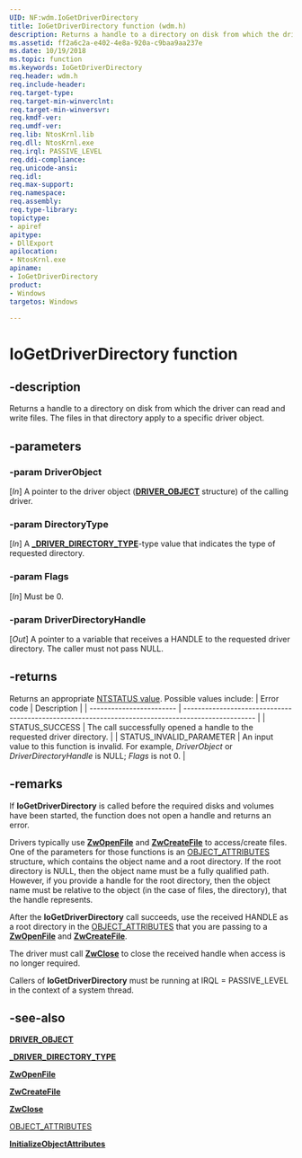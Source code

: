 ```yaml
---
UID: NF:wdm.IoGetDriverDirectory
title: IoGetDriverDirectory function (wdm.h)
description: Returns a handle to a directory on disk from which the driver can read and write files. The files in that directory apply to a specific driver object.
ms.assetid: ff2a6c2a-e402-4e8a-920a-c9baa9aa237e
ms.date: 10/19/2018
ms.topic: function
ms.keywords: IoGetDriverDirectory
req.header: wdm.h
req.include-header:
req.target-type:
req.target-min-winverclnt: 
req.target-min-winversvr:
req.kmdf-ver:
req.umdf-ver:
req.lib: NtosKrnl.lib
req.dll: NtosKrnl.exe
req.irql: PASSIVE_LEVEL
req.ddi-compliance:
req.unicode-ansi:
req.idl:
req.max-support:
req.namespace:
req.assembly:
req.type-library: 
topictype: 
- apiref
apitype: 
- DllExport
apilocation: 
- NtosKrnl.exe
apiname: 
- IoGetDriverDirectory
product:
- Windows
targetos: Windows

---
```


# IoGetDriverDirectory function


## -description

Returns a handle to a directory on disk from which the driver can read and write files. The files in that directory apply to a specific driver object.

## -parameters

### -param DriverObject
[_In_] A pointer to the driver object ([**DRIVER_OBJECT**](ns-wdm-_driver_object.md) structure) of the calling driver.

### -param DirectoryType
[_In_] A [**_DRIVER_DIRECTORY_TYPE**](ne-wdm-_driver_directory_type.md)-type value that indicates the type of requested directory.

### -param Flags
[_In_] Must be 0.

### -param DriverDirectoryHandle
[_Out_] A pointer to a variable that receives a HANDLE to the requested driver directory. The caller must not pass NULL.

## -returns

Returns an appropriate [NTSTATUS value](https://docs.microsoft.com/windows-hardware/drivers/kernel/ntstatus-values). Possible values include:
| Error code               | Description                                                                                        |
| ------------------------ | -------------------------------------------------------------------------------------------------- |
| STATUS_SUCCESS           | The call successfully opened a handle to the requested driver directory.                           |
| STATUS_INVALID_PARAMETER | An input value to this function is invalid. For example, _DriverObject_ or _DriverDirectoryHandle_ is NULL;  _Flags_ is not 0. |

## -remarks
If **IoGetDriverDirectory** is called before the required disks and volumes have been started, the function does not open a handle and returns an error. 

Drivers typically use [**ZwOpenFile**](nf-wdm-zwopenfile.md) and [**ZwCreateFile**](nf-wdm-zwcreatefile.md) to access/create files. One of the parameters for those functions is an [OBJECT_ATTRIBUTES](../wudfwdm/ns-wudfwdm-_object_attributes.md) structure, which contains the object name and a root directory. If the root directory is NULL, then the object name must be a fully qualified path. However, if you provide a handle for the root directory, then the object name must be relative to the object (in the case of files, the directory), that the handle represents. 

After the **IoGetDriverDirectory** call succeeds, use the received HANDLE as a root directory in the [OBJECT_ATTRIBUTES](../wudfwdm/ns-wudfwdm-_object_attributes.md) that you are passing to a [**ZwOpenFile**](nf-wdm-zwopenfile.md) and [**ZwCreateFile**](nf-wdm-zwcreatefile.md).

The driver must call [**ZwClose**](nf-wdm-zwclose.md) to close the received handle when access is no longer required.

Callers of **IoGetDriverDirectory** must be running at IRQL = PASSIVE_LEVEL in the context of a system thread.


## -see-also
[**DRIVER_OBJECT**](ns-wdm-_driver_object.md) 

[**_DRIVER_DIRECTORY_TYPE**](ne-wdm-_driver_directory_type.md)

[**ZwOpenFile**](nf-wdm-zwopenfile.md)

[**ZwCreateFile**](nf-wdm-zwcreatefile.md)

[**ZwClose**](nf-wdm-zwclose.md)

[OBJECT_ATTRIBUTES](../wudfwdm/ns-wudfwdm-_object_attributes.md)

[**InitializeObjectAttributes**](../wudfwdm/nf-wudfwdm-initializeobjectattributes.md) 

